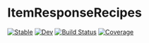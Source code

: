 # ItemResponseRecipes

[![Stable](https://img.shields.io/badge/docs-stable-blue.svg)](https://p-gw.github.io/ItemResponseRecipes.jl/stable/)
[![Dev](https://img.shields.io/badge/docs-dev-blue.svg)](https://p-gw.github.io/ItemResponseRecipes.jl/dev/)
[![Build Status](https://github.com/p-gw/ItemResponseRecipes.jl/actions/workflows/CI.yml/badge.svg?branch=main)](https://github.com/p-gw/ItemResponseRecipes.jl/actions/workflows/CI.yml?query=branch%3Amain)
[![Coverage](https://codecov.io/gh/p-gw/ItemResponseRecipes.jl/branch/main/graph/badge.svg)](https://codecov.io/gh/p-gw/ItemResponseRecipes.jl)

